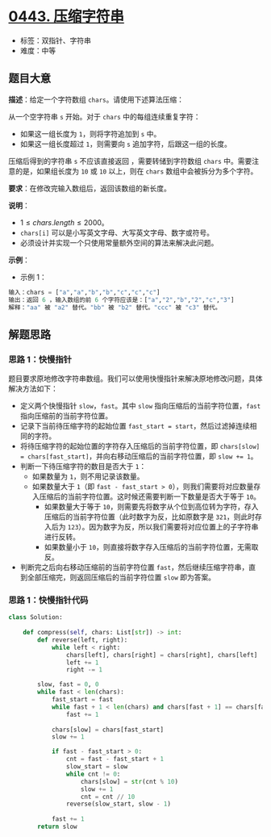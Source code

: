 # [0443. 压缩字符串](https://leetcode.cn/problems/string-compression/)

- 标签：双指针、字符串
- 难度：中等

## 题目大意

**描述**：给定一个字符数组 `chars`。请使用下述算法压缩：

从一个空字符串 `s` 开始。对于 `chars` 中的每组连续重复字符：

- 如果这一组长度为 `1`，则将字符追加到 `s` 中。
- 如果这一组长度超过 `1`，则需要向 `s` 追加字符，后跟这一组的长度。

压缩后得到的字符串 `s` 不应该直接返回 ，需要转储到字符数组 `chars` 中。需要注意的是，如果组长度为 `10` 或 `10` 以上，则在 `chars` 数组中会被拆分为多个字符。

**要求**：在修改完输入数组后，返回该数组的新长度。

**说明**：

- $1 \le chars.length \le 2000$。
- `chars[i]` 可以是小写英文字母、大写英文字母、数字或符号。
- 必须设计并实现一个只使用常量额外空间的算法来解决此问题。

**示例**：

- 示例 1：

```Python
输入：chars = ["a","a","b","b","c","c","c"]
输出：返回 6 ，输入数组的前 6 个字符应该是：["a","2","b","2","c","3"]
解释："aa" 被 "a2" 替代。"bb" 被 "b2" 替代。"ccc" 被 "c3" 替代。
```

## 解题思路

### 思路 1：快慢指针

题目要求原地修改字符串数组。我们可以使用快慢指针来解决原地修改问题，具体解决方法如下：

- 定义两个快慢指针 `slow`，`fast`。其中 `slow` 指向压缩后的当前字符位置，`fast` 指向压缩前的当前字符位置。
- 记录下当前待压缩字符的起始位置 `fast_start = start`，然后过滤掉连续相同的字符。
- 将待压缩字符的起始位置的字符存入压缩后的当前字符位置，即  `chars[slow] = chars[fast_start]`，并向右移动压缩后的当前字符位置，即 `slow += 1`。
- 判断一下待压缩字符的数目是否大于 `1`：
  - 如果数量为 `1`，则不用记录该数量。
  - 如果数量大于 `1`（即 `fast - fast_start > 0`），则我们需要将对应数量存入压缩后的当前字符位置。这时候还需要判断一下数量是否大于等于 `10`。
    - 如果数量大于等于 `10`，则需要先将数字从个位到高位转为字符，存入压缩后的当前字符位置（此时数字为反，比如原数字是 `321`，则此时存入后为 `123`）。因为数字为反，所以我们需要将对应位置上的子字符串进行反转。
    - 如果数量小于 `10`，则直接将数字存入压缩后的当前字符位置，无需取反。
- 判断完之后向右移动压缩前的当前字符位置 `fast`，然后继续压缩字符串，直到全部压缩完，则返回压缩后的当前字符位置 `slow` 即为答案。

### 思路 1：快慢指针代码

```Python
class Solution:
    
    def compress(self, chars: List[str]) -> int:
        def reverse(left, right):
            while left < right:
                chars[left], chars[right] = chars[right], chars[left]
                left += 1
                right -= 1

        slow, fast = 0, 0
        while fast < len(chars):
            fast_start = fast
            while fast + 1 < len(chars) and chars[fast + 1] == chars[fast]:
                fast += 1
            
            chars[slow] = chars[fast_start]
            slow += 1

            if fast - fast_start > 0:
                cnt = fast - fast_start + 1
                slow_start = slow
                while cnt != 0:
                    chars[slow] = str(cnt % 10)
                    slow += 1
                    cnt = cnt // 10
                reverse(slow_start, slow - 1)
            
            fast += 1
        return slow
```
